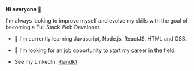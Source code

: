 **Hi everyone** 👋

I'm always looking to improve myself and evolve my skills with the goal of becoming a Full Stack Web Developer.

- 🌱 I'm currently learning Javascript, Node.js, ReactJS, HTML and CSS.
- 👀 I'm looking for an job opportunity to start my career in the field.

- See my LinkedIn: <a href="https://www.linkedin.com/in/riandk1/">Riandk1</a>


